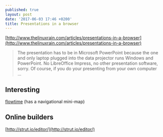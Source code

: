 ```yaml
---
published: true
layout: post
date: '2017-06-03 17:46 +0200'
title: Presentations in a browser
---
```

[http://www.thelinuxrain.com/articles/presentations-in-a-browser](http://www.thelinuxrain.com/articles/presentations-in-a-browser)

> The presentation has to be in Microsoft PowerPoint because the one and only laptop plugged into the data projector runs Windows and PowerPoint. No LibreOffice Impress, no other presentation software, sorry. Of course, if you do your presenting from your own computer ...

## Interesting
[flowtime](http://flowtime-js.marcolago.com/#/section-1/page-1) (has a navigational mini-map)

## Online builders
[http://strut.io/editor/](http://strut.io/editor/)

